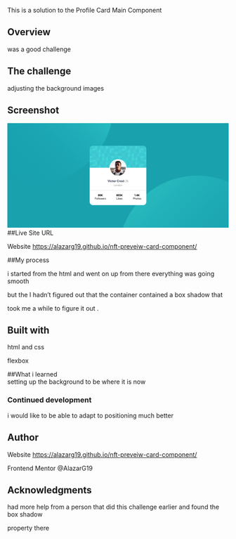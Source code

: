 This is a solution to the Profile Card Main Component  

## Overview 

was a good challenge 

## The challenge  

adjusting the background images
## Screenshot 
![ScreenShot](ProfileCard.png)
##Live Site URL 

Website  https://alazarg19.github.io/nft-preveiw-card-component/ 

 

##My process 

i started from the html and went on up from there everything was going smooth 

but the I hadn’t figured out that the container contained a box shadow that 

took me a while to figure it out . 

 

## Built with  

html and css 

flexbox 

  

##What i learned  
setting up the background to be where it is now 
### Continued development 

i would like to be able to adapt to positioning much better 

## Author 

 Website  https://alazarg19.github.io/nft-preveiw-card-component/ 

Frontend Mentor @AlazarG19 

## Acknowledgments 

had more help from a person that did this challenge earlier and found the box shadow  

property there 

 

 